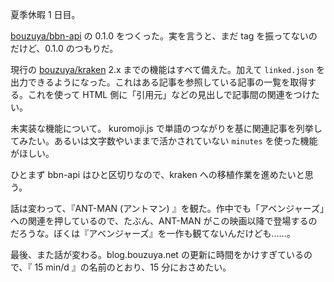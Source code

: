 夏季休暇 1 日目。

[bouzuya/bbn-api][] の 0.1.0 をつくった。実を言うと、まだ tag を振ってないのだけど、0.1.0 のつもりだ。

現行の [bouzuya/kraken][] 2.x までの機能はすべて備えた。加えて `linked.json` を出力できるようになった。これはある記事を参照している記事の一覧を取得する。これを使って HTML 側に「引用元」などの見出しで記事間の関連をつけたい。

未実装な機能について。 kuromoji.js で単語のつながりを基に関連記事を列挙してみたい。あるいは文字数やいままで活かされていない `minutes` を使った機能がほしい。

ひとまず bbn-api はひと区切りなので、kraken への移植作業を進めたいと思う。

話は変わって、『ANT-MAN (アントマン) 』を観た。作中でも「アベンジャーズ」への関連を押しているので、たぶん、ANT-MAN がこの映画以降で登場するのだろうな。ぼくは『アベンジャーズ』を一作も観てないんだけども……。

最後、また話が変わる。blog.bouzuya.net の更新に時間をかけすぎているので、『 15 min/d 』の名前のとおり、15 分におさめたい。

[bouzuya/bbn-api]: https://github.com/bouzuya/bbn-api
[bouzuya/kraken]: https://github.com/bouzuya/kraken
